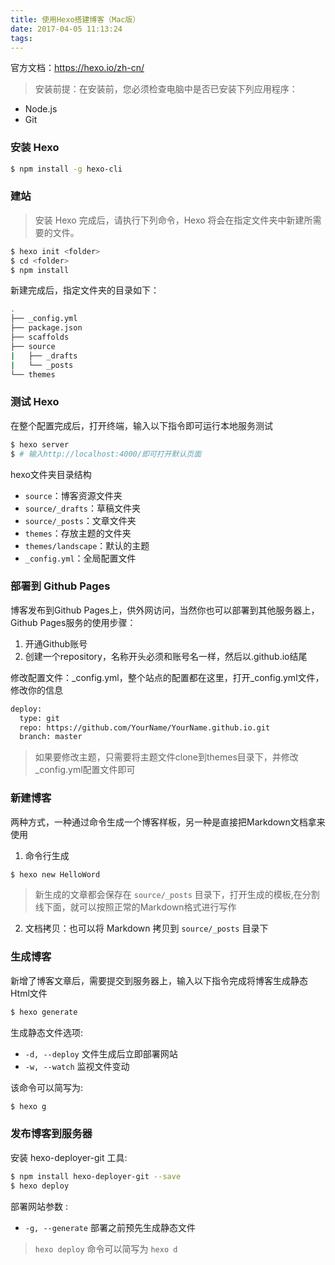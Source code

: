 ```yaml
---
title: 使用Hexo搭建博客（Mac版）
date: 2017-04-05 11:13:24
tags:
---
```


官方文档：https://hexo.io/zh-cn/


> 安装前提：在安装前，您必须检查电脑中是否已安装下列应用程序：

- Node.js
- Git


### 安装 Hexo

```bash
$ npm install -g hexo-cli
```


### 建站

> 安装 Hexo 完成后，请执行下列命令，Hexo 将会在指定文件夹中新建所需要的文件。

```bash
$ hexo init <folder>
$ cd <folder>
$ npm install
```

新建完成后，指定文件夹的目录如下：

```bash
.
├── _config.yml
├── package.json
├── scaffolds
├── source
|   ├── _drafts
|   └── _posts
└── themes
```


### 测试 Hexo

在整个配置完成后，打开终端，输入以下指令即可运行本地服务测试

```bash
$ hexo server
$ # 输入http://localhost:4000/即可打开默认页面
```


hexo文件夹目录结构

- `source`：博客资源文件夹
- `source/_drafts`：草稿文件夹
- `source/_posts`：文章文件夹
- `themes`：存放主题的文件夹
- `themes/landscape`：默认的主题
- `_config.yml`：全局配置文件


### 部署到 Github Pages

博客发布到Github Pages上，供外网访问，当然你也可以部署到其他服务器上，Github Pages服务的使用步骤：

1. 开通Github账号
2. 创建一个repository，名称开头必须和账号名一样，然后以.github.io结尾


修改配置文件：_config.yml，整个站点的配置都在这里，打开_config.yml文件，修改你的信息

```bash
deploy:
  type: git
  repo: https://github.com/YourName/YourName.github.io.git
  branch: master
```

> 如果要修改主题，只需要将主题文件clone到themes目录下，并修改_config.yml配置文件即可



### 新建博客

两种方式，一种通过命令生成一个博客样板，另一种是直接把Markdown文档拿来使用

1. 命令行生成
```bash
$ hexo new HelloWord
```
> 新生成的文章都会保存在 `source/_posts` 目录下，打开生成的模板,在分割线下面，就可以按照正常的Markdown格式进行写作
2. 文档拷贝：也可以将 Markdown 拷贝到 `source/_posts` 目录下


### 生成博客

新增了博客文章后，需要提交到服务器上，输入以下指令完成将博客生成静态Html文件

```bash
$ hexo generate
```

生成静态文件选项:

- `-d, --deploy`	文件生成后立即部署网站
- `-w, --watch`	监视文件变动

该命令可以简写为:

```bash
$ hexo g
```

### 发布博客到服务器

安装 hexo-deployer-git 工具:

```bash
$ npm install hexo-deployer-git --save
$ hexo deploy
```

部署网站参数	:
- `-g, --generate`	部署之前预先生成静态文件

> `hexo deploy` 命令可以简写为 `hexo d`
